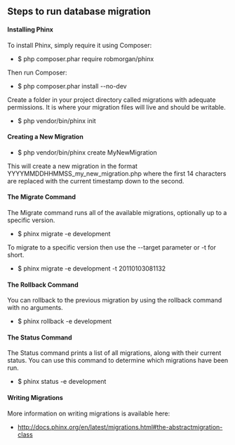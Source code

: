 ## Steps to run database migration

#### Installing Phinx
 To install Phinx, simply require it using Composer:
- $ php composer.phar require robmorgan/phinx

Then run Composer:
- $ php composer.phar install --no-dev

Create a folder in your project directory called migrations with adequate permissions. It is where your migration files will live and should be writable.
- $ php vendor/bin/phinx init

#### Creating a New Migration
- $ php vendor/bin/phinx create MyNewMigration

This will create a new migration in the format YYYYMMDDHHMMSS_my_new_migration.php where the first 14 characters are replaced with the current timestamp down to the second.

#### The Migrate Command

The Migrate command runs all of the available migrations, optionally up to a specific version.
- $ phinx migrate -e development

To migrate to a specific version then use the --target parameter or -t for short.
- $ phinx migrate -e development -t 20110103081132

#### The Rollback Command

You can rollback to the previous migration by using the rollback command with no arguments.
- $ phinx rollback -e development

#### The Status Command

The Status command prints a list of all migrations, along with their current status. You can use this command to determine which migrations have been run.
- $ phinx status -e development

#### Writing Migrations
More information on writing migrations is available here:
-  http://docs.phinx.org/en/latest/migrations.html#the-abstractmigration-class
